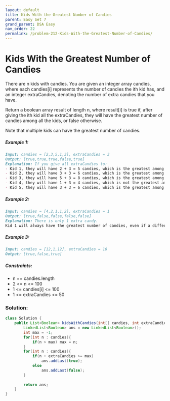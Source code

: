 ```yaml
---
layout: default
title: Kids With the Greatest Number of Candies
parent: Easy Set 7
grand_parent: DSA Easy
nav_order: 22
permalink: /problem-212-Kids-With-the-Greatest-Number-of-Candies/
---
```

# Kids With the Greatest Number of Candies

There are n kids with candies. You are given an integer array candies, where each candies[i] represents the number of candies the ith kid has, and an integer extraCandies, denoting the number of extra candies that you have.

Return a boolean array result of length n, where result[i] is true if, after giving the ith kid all the extraCandies, they will have the greatest number of candies among all the kids, or false otherwise.

Note that multiple kids can have the greatest number of candies.

##### Example 1:
```markdown
Input: candies = [2,3,5,1,3], extraCandies = 3
Output: [true,true,true,false,true]
Explanation: If you give all extraCandies to:
- Kid 1, they will have 2 + 3 = 5 candies, which is the greatest among the kids.
- Kid 2, they will have 3 + 3 = 6 candies, which is the greatest among the kids.
- Kid 3, they will have 5 + 3 = 8 candies, which is the greatest among the kids.
- Kid 4, they will have 1 + 3 = 4 candies, which is not the greatest among the kids.
- Kid 5, they will have 3 + 3 = 6 candies, which is the greatest among the kids.
```
##### Example 2:
```markdown
Input: candies = [4,2,1,1,2], extraCandies = 1
Output: [true,false,false,false,false]
Explanation: There is only 1 extra candy.
Kid 1 will always have the greatest number of candies, even if a different kid is given the extra candy.
```
##### Example 3:
```markdown
Input: candies = [12,1,12], extraCandies = 10
Output: [true,false,true]
```
##### Constraints:
* n == candies.length
* 2 <= n <= 100
* 1 <= candies[i] <= 100
* 1 <= extraCandies <= 50

### Solution:
```java
class Solution {
    public List<Boolean> kidsWithCandies(int[] candies, int extraCandies) {
        LinkedList<Boolean> ans = new LinkedList<Boolean>();
        int max = -1;
        for(int n : candies){
            if(n > max) max = n;
        }
        for(int n : candies){
            if(n + extraCandies >= max)
                ans.addLast(true);
            else
                ans.addLast(false);
        }
        
        return ans;
    }
}
```